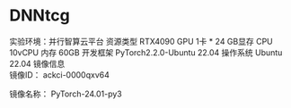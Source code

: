 # DNNtcg
实验环境：并行智算云平台
资源类型	RTX4090	GPU	1卡 * 24 GB显存
CPU	10vCPU	内存	60GB
开发框架	PyTorch2.2.0-Ubuntu 22.04	操作系统	Ubuntu 22.04
镜像信息	
镜像ID： ackci-0000qxv64

镜像名称： PyTorch-24.01-py3
